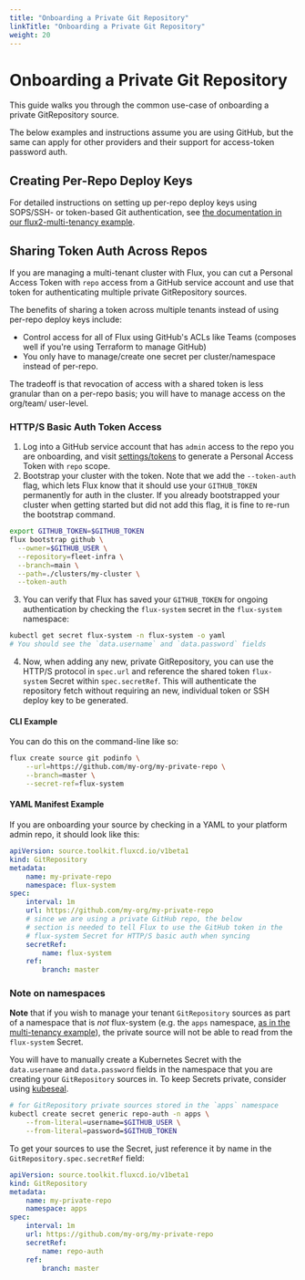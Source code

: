 ```yaml
---
title: "Onboarding a Private Git Repository"
linkTitle: "Onboarding a Private Git Repository"
weight: 20
---
```


# Onboarding a Private Git Repository

This guide walks you through the common use-case of onboarding a private GitRepository source.

The below examples and instructions assume you are using GitHub, but the same 
can apply for other providers and their support for access-token password auth.

## Creating Per-Repo Deploy Keys
For detailed instructions on setting up per-repo deploy keys using SOPS/SSH- or
 token-based Git authentication, see [the documentation in our flux2-multi-tenancy example](https://github.com/fluxcd/flux2-multi-tenancy#onboard-tenants-with-private-repositories).

## Sharing Token Auth Across Repos
If you are managing a multi-tenant cluster with Flux, you can cut a Personal 
Access Token with `repo` access from a GitHub service account and use that 
token for authenticating multiple private GitRepository sources.

The benefits of sharing a token across multiple tenants instead of using 
per-repo deploy keys include:
* Control access for all of Flux using GitHub's ACLs like Teams (composes well
 if you're using Terraform to manage GitHub)
* You only have to manage/create one secret per cluster/namespace instead of 
per-repo.

The tradeoff is that revocation of access with a shared token is less granular 
than on a per-repo basis; you will have to manage access on the org/team/
user-level. 

### HTTP/S Basic Auth Token Access
1. Log into a GitHub service account that has `admin` access to the repo you 
are onboarding, and visit [settings/tokens](https://github.com/settings/tokens) 
to generate a Personal Access Token with `repo` scope. 
2. Bootstrap your cluster with the token. Note that we add the `--token-auth` 
flag, which lets Flux know that it should use your `GITHUB_TOKEN` permanently 
for auth in the cluster.
If you already bootstrapped your cluster when getting started but did not add 
this flag, it is fine to re-run the bootstrap command. 
```sh
export GITHUB_TOKEN=$GITHUB_TOKEN
flux bootstrap github \
  --owner=$GITHUB_USER \
  --repository=fleet-infra \
  --branch=main \
  --path=./clusters/my-cluster \
  --token-auth
```
3.  You can verify that Flux has saved your `GITHUB_TOKEN` for ongoing 
authentication by checking the `flux-system` secret in the `flux-system` 
namespace:
```sh
kubectl get secret flux-system -n flux-system -o yaml
# You should see the `data.username` and `data.password` fields
```
4. Now, when adding any new, private GitRepository, you can use the HTTP/S protocol in `spec.url`
and reference the shared token `flux-system` Secret within `spec.secretRef`. This will authenticate
the repository fetch without requiring an new, individual token or SSH deploy key to be generated.

#### CLI Example
You can do this on the command-line like so:
```sh
flux create source git podinfo \
    --url=https://github.com/my-org/my-private-repo \
    --branch=master \
    --secret-ref=flux-system
```

#### YAML Manifest Example
If you are onboarding your source by checking in a YAML to your platform admin
 repo, it should look like this:
```yaml
apiVersion: source.toolkit.fluxcd.io/v1beta1
kind: GitRepository
metadata:
    name: my-private-repo
    namespace: flux-system
spec:
    interval: 1m
    url: https://github.com/my-org/my-private-repo
    # since we are using a private GitHub repo, the below 
    # section is needed to tell Flux to use the GitHub token in the 
    # flux-system Secret for HTTP/S basic auth when syncing
    secretRef:
        name: flux-system
    ref:
        branch: master
```

### Note on namespaces
**Note** that if you wish to manage your tenant `GitRepository` sources as part of a namespace that is _not_ flux-system (e.g. the `apps` namespace, [as in the multi-tenancy example](https://github.com/fluxcd/flux2-multi-tenancy/blob/main/tenants/base/dev-team/sync.yaml#L5)), the private source will not be able to read from the `flux-system` Secret.

You will have to manually create a Kubernetes Secret with the `data.username` and `data.password` fields in the namespace that you are creating your `GitRepository` sources in. To keep Secrets private, consider using [kubeseal](sealed-secrets.md).
```sh
# for GitRepository private sources stored in the `apps` namespace
kubectl create secret generic repo-auth -n apps \
	--from-literal=username=$GITHUB_USER \
	--from-literal=password=$GITHUB_TOKEN
```

To get your sources to use the Secret, just reference it by name in the `GitRepository.spec.secretRef` field:
```yaml
apiVersion: source.toolkit.fluxcd.io/v1beta1
kind: GitRepository
metadata:
    name: my-private-repo
    namespace: apps
spec:
    interval: 1m
    url: https://github.com/my-org/my-private-repo
    secretRef:
        name: repo-auth
    ref:
        branch: master
```
